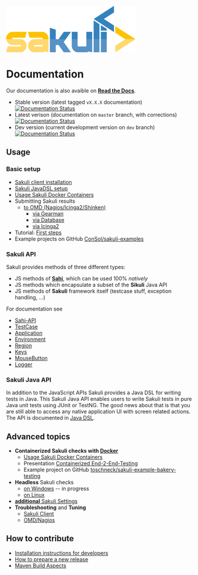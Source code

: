 ![sakuli-logo](pics/sakuli_logo_small.png)

# Documentation

Our documentation is also avaible on **[Read the Docs](http://sakuli.readthedocs.io)**.
* Stable version (latest tagged `vX.X.X` documentation) [![Documentation Status](https://readthedocs.io/projects/sakuli/badge/?version=stable)](http://sakuli.readthedocs.io/en/stable/)
* Latest verison (documentation on `master` branch, with corrections) [![Documentation Status](https://readthedocs.io/projects/sakuli/badge/?version=latest)](http://sakuli.readthedocs.io/en/latest/)
* Dev version (current development version on `dev` branch) [![Documentation Status](https://readthedocs.io/projects/sakuli/badge/?version=dev)](http://sakuli.readthedocs.io/en/dev/)

## Usage
### Basic setup

* [Sakuli client installation](installation-client.md)
* [Sakuli JavaDSL setup](java-DSL.md)
* [Usage Sakuli Docker Containers](../docs/docker-containers.md)
* Submitting Sakuli results
  * [to OMD (Nagios/Icinga2/Shinken)](installation-omd.md)
    * [via Gearman](forwarder-gearman.md)
    * [via Database](forwarder-database.md)
    * [via Icinga2](forwarder-icinga2api.md)
* Tutorial: [First steps](first-steps.md)
* Example projects on GitHub [ConSol/sakuli-examples](https://github.com/ConSol/sakuli-examples)

### Sakuli API

Sakuli provides methods of three different types:

* JS methods of **[Sahi](http://sahi.co.in/w/all-apis)**, which can be used 100% *natively*
* JS methods which encapsulate a subset of the **Sikuli** Java API
* JS methods of **Sakuli** framework itself (testcase stuff, exception handling, …)  

For documentation see

* [Sahi-API](http://sahi.co.in/w/all-apis)
* [TestCase](sakuli-api.md#TestCase)
* [Application](sakuli-api.md#Application)
* [Environment](sakuli-api.md#Environment)
* [Region](sakuli-api.md#Region)
* [Keys](sakuli-api.md#Key)
* [MouseButton](sakuli-api.md#MouseButton)
* [Logger](sakuli-api.md#Logger)

### Sakuli Java API

In addition to the JavaScript APIs Sakuli provides a Java DSL for writing tests in Java. This Sakuli Java API enables users to write
Sakuli tests in pure Java unit tests using JUnit or TestNG. The good news about that is that you are still able to access any
native application UI with screen related actions. The API is documented in [Java DSL](java-dsl.md).

## Advanced topics

* **Containerized Sakuli checks with [Docker](https://www.docker.com/)**
  * [Usage Sakuli Docker Containers](../docs/docker-containers.md)
  * Presentation [Containerized End-2-End-Testing](https://rawgit.com/toschneck/presentation/sakuli-testautomation-day/index.html#/)
  * Example project on GitHub [toschneck/sakuli-example-bakery-testing](https://github.com/toschneck/sakuli-example-bakery-testing)
* **Headless** Sakuli checks
  * [on Windows](headless-windows.md) -- in progress
  * [on Linux](headless-linux.md)
* [**additional** Sakuli Settings](additional-settings.md)
* **Troubleshooting** and **Tuning**
  * [Sakuli Client](troubleshooting-tuning-sakuli-client.md)
  * [OMD/Nagios](troubleshooting-omd.md)

## How to contribute

* [Installation instructions for developers](development/installation-developers.md)
* [How to prepare a new release](development/how-to-release.md)
* [Maven Build Aspects](development/maven-aspects.md)
